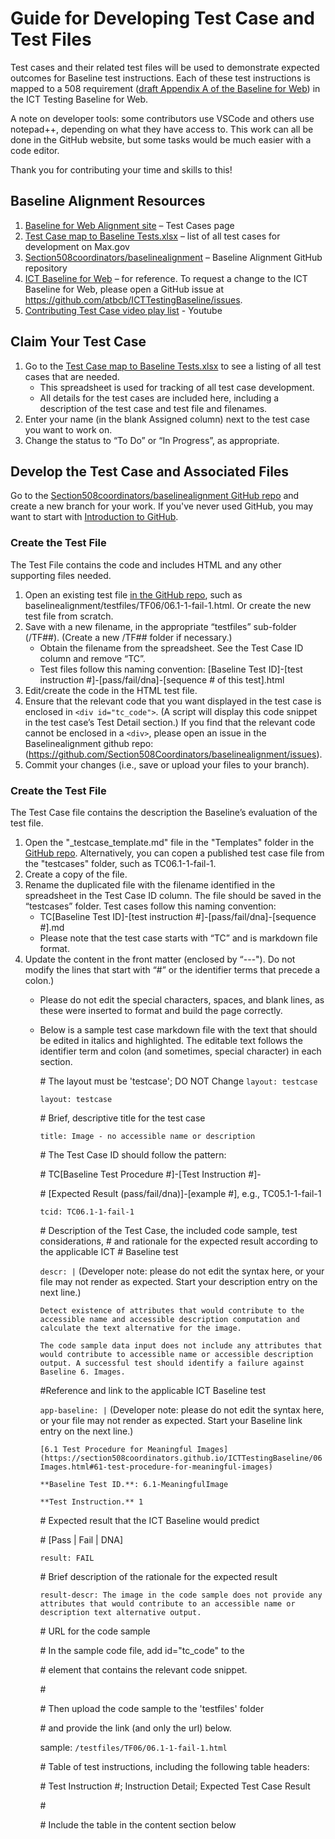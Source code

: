 # Guide for Developing Test Case and Test Files
Test cases and their related test files will be used to demonstrate expected outcomes for Baseline test instructions.  Each of these test instructions is mapped to a 508 requirement ([draft Appendix A of the Baseline for Web](https://federalist-78ccea55-7a06-447c-aabf-bd620b207b74.app.cloud.gov/preview/atbcb/icttestingbaseline/nextupdateafter301/AppendixA/)) in the ICT Testing Baseline for Web. 

A note on developer tools: some contributors use VSCode and others use notepad++, depending on what they have access to. This work can all be done in the GitHub website, but some tasks would be much easier with a code editor.  

Thank you for contributing your time and skills to this!

## Baseline Alignment Resources
1. [Baseline for Web Alignment site](https://section508coordinators.github.io/baselinealignment/testcases.html) – Test Cases page
2. [Test Case map to Baseline Tests.xlsx](https://documents.max.gov/community-pages/_layouts/15/WopiFrame2.aspx?sourcedoc=%7b8C6CC728-95D2-4E54-826D-3CA97A7BCCA0%7d&action=edit) – list of all test cases for development on Max.gov
3. [Section508coordinators/baselinealignment](https://github.com/Section508Coordinators/baselinealignment) – Baseline Alignment GitHub repository
4. [ICT Baseline for Web](https://ictbaseline.access-board.gov/) – for reference. To request a change to the ICT Baseline for Web, please open a GitHub issue at <https://github.com/atbcb/ICTTestingBaseline/issues>.
5. [Contributing Test Case video play list](https://www.youtube.com/playlist?list=PLaqerowLitKmBu1MkZcJhu-VHmTBaDJho) - Youtube

## Claim Your Test Case
1. Go to the [Test Case map to Baseline Tests.xlsx](https://documents.max.gov/community-pages/_layouts/15/WopiFrame2.aspx?sourcedoc=%7b8C6CC728-95D2-4E54-826D-3CA97A7BCCA0%7d&action=edit) to see a listing of all test cases that are needed.
   - This spreadsheet is used for tracking of all test case development. 
   - All details for the test cases are included here, including a description of the test case and test file and filenames.
2. Enter your name (in the blank Assigned column) next to the test case you want to work on.
3. Change the status to “To Do” or “In Progress”, as appropriate.

## Develop the Test Case and Associated Files
Go to the [Section508coordinators/baselinealignment GitHub repo](https://github.com/Section508Coordinators/baselinealignment) and create a new branch for your work. If you've never used GitHub, you may want to start with [Introduction to GitHub](https://lab.github.com/githubtraining/introduction-to-github).

### Create the Test File
The Test File contains the code and includes HTML and any other supporting files needed.
1. Open an existing test file [in the GitHub repo](https://github.com/Section508Coordinators/baselinealignment), such as baselinealignment/testfiles/TF06/06.1-1-fail-1.html. Or create the new test file from scratch.
2. Save with a new filename, in the appropriate “testfiles” sub-folder (/TF##).  (Create a new /TF## folder if necessary.)
   - Obtain the filename from the spreadsheet. See the Test Case ID column and remove “TC”.
   - Test files follow this naming convention: [Baseline Test ID]-[test instruction #]-[pass/fail/dna]-[sequence # of this test].html
3. Edit/create the code in the HTML test file.
4. Ensure that the relevant code that you want displayed in the test case is enclosed in `<div id="tc_code">`. (A script will display this code snippet in the test case’s Test Detail section.)
    If you find that the relevant code cannot be enclosed in a `<div>`, please open an issue in the Baselinealignment github repo: (<https://github.com/Section508Coordinators/baselinealignment/issues>).
5.	Commit your changes (i.e., save or upload your files to your branch).

### Create the Test File
The Test Case file contains the description the Baseline’s evaluation of the test file.
1. Open the "_testcase_template.md" file in the "Templates" folder in the [GitHub repo](https://github.com/Section508Coordinators/baselinealignment).
   Alternatively, you can copen a published test case file from the "testcases" folder, such as TC06.1-1-fail-1.
2. Create a copy of the file.
3. Rename the duplicated file with the filename identified in the spreadsheet in the Test Case ID column. The file should be saved in the “testcases” folder. Test cases follow this naming convention:
    - TC[Baseline Test ID]-[test instruction #]-[pass/fail/dna]-[sequence #].md
    - Please note that the test case starts with “TC” and is markdown file format.
4. Update the content in the front matter (enclosed by “---"). Do not modify the lines that start with “#” or the identifier terms that precede a colon.)
    - Please do not edit the special characters, spaces, and blank lines, as these were inserted to format and build the page correctly.
    - Below is a sample test case markdown file with the text that should be edited in italics and highlighted. The editable text follows the identifier term and colon (and sometimes, special character) in each section.

        \# The layout must be 'testcase'; DO NOT Change `layout: testcase`
    
        `layout: testcase`

        \# Brief, descriptive title for the test case
    
        `title: Image - no accessible name or description`

        \# The Test Case ID should follow the pattern: 
        
        \# TC\[Baseline Test Procedure #\]-\[Test Instruction #\]-
        
        \# \[Expected Result (pass/fail/dna)\]-\[example #\], e.g., TC05.1-1-fail-1
    
        `tcid: TC06.1-1-fail-1`
    
        \# Description of the Test Case, the included code sample, test considerations,
        \# and rationale for the expected result according to the applicable ICT
        \# Baseline test
    
        `descr: |` (Developer note: please do not edit the syntax here, or your file may not render as expected. Start your description entry on the next line.)
    
       `Detect existence of attributes that would contribute to the accessible name and accessible description computation and calculate the text alternative for the image.`

        `The code sample data input does not include any attributes that would contribute to accessible name or accessible description output. A successful test should identify a failure against Baseline 6. Images.`
    
        \#Reference and link to the applicable ICT Baseline test
    
        `app-baseline: |` (Developer note: please do not edit the syntax here, or your file may not render as expected. Start your Baseline link entry on the next line.)

        `[6.1 Test Procedure for Meaningful Images](https://section508coordinators.github.io/ICTTestingBaseline/06Images.html#61-test-procedure-for-meaningful-images)`
    
        `**Baseline Test ID.**: 6.1-MeaningfulImage`
    
        `**Test Instruction.** 1`
    
        \# Expected result that the ICT Baseline would predict
    
        \# [Pass | Fail | DNA]
    
        `result: FAIL`
     
        \# Brief description of the rationale for the expected result
     
        `result-descr: The image in the code sample does not provide any attributes that would contribute to an accessible name or description text alternative output.`
         
        \# URL for the code sample
    
        \# In the sample code file, add id="tc_code" to the 

        \# element that contains the relevant code snippet.

        \#

        \# Then upload the code sample to the 'testfiles' folder 

        \# and provide the link (and only the url) below.

        sample: `/testfiles/TF06/06.1-1-fail-1.html`

        \# Table of test instructions, including the following table headers: 

        \# Test Instruction #; Instruction Detail; Expected Test Case Result
    
        \#
    
        \# Include the table in the content section below



